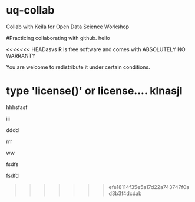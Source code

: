 # uq-collab
Collab with Keila for Open Data Science Workshop

#Practicing collaborating with github.
hello

<<<<<<< HEADasvs
R is free software and comes with ABSOLUTELY NO WARRANTY

You are welcome to redistribute it under certain conditions.

type 'license()' or license.... klnasjl
=======
hhhsfasf

iii

dddd

rrr

ww

fsdfs

fsdfd
>>>>>>> efe18114f35e5a17d22a743747f0ad3b3f4dcdab
